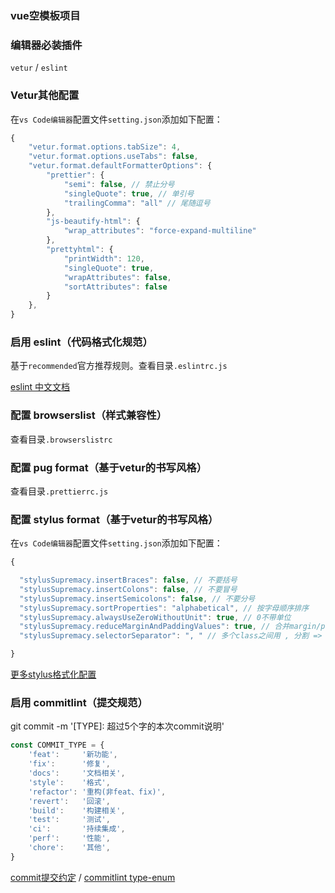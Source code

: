 ### vue空模板项目

### 编辑器必装插件
`vetur` / `eslint`

### Vetur其他配置
在`vs Code编辑器`配置文件`setting.json`添加如下配置：
```js
{
    "vetur.format.options.tabSize": 4,
    "vetur.format.options.useTabs": false,
    "vetur.format.defaultFormatterOptions": {
        "prettier": {
            "semi": false, // 禁止分号
            "singleQuote": true, // 单引号
            "trailingComma": "all" // 尾随逗号
        },
        "js-beautify-html": {
            "wrap_attributes": "force-expand-multiline"
        },
        "prettyhtml": {
            "printWidth": 120,
            "singleQuote": true,
            "wrapAttributes": false,
            "sortAttributes": false
        }
    },
}

```

### 启用 eslint（代码格式化规范）
基于`recommended`官方推荐规则。查看目录`.eslintrc.js`

[eslint 中文文档](https://eslint.bootcss.com/)
### 配置 browserslist（样式兼容性）
查看目录`.browserslistrc`
### 配置 pug format（基于vetur的书写风格）
查看目录`.prettierrc.js`
### 配置 stylus format（基于vetur的书写风格）
在`vs Code编辑器`配置文件`setting.json`添加如下配置：
```js
{

  "stylusSupremacy.insertBraces": false, // 不要括号
  "stylusSupremacy.insertColons": false, // 不要冒号
  "stylusSupremacy.insertSemicolons": false, // 不要分号
  "stylusSupremacy.sortProperties": "alphabetical", // 按字母顺序排序
  "stylusSupremacy.alwaysUseZeroWithoutUnit": true, // 0不带单位
  "stylusSupremacy.reduceMarginAndPaddingValues": true, // 合并margin/padding属性
  "stylusSupremacy.selectorSeparator": ", " // 多个class之间用 , 分割 => .a, #b

}
```
[更多stylus格式化配置](https://thisismanta.github.io/stylus-supremacy/#command-line)

### 启用 commitlint（提交规范）

git commit -m '[TYPE]: 超过5个字的本次commit说明'

```js
const COMMIT_TYPE = {
    'feat':     '新功能',
    'fix':      '修复',
    'docs':     '文档相关',
    'style':    '格式',
    'refactor': '重构(非feat、fix)',
    'revert':   '回滚',
    'build':    '构建相关',
    'test':     '测试',
    'ci':       '持续集成',
    'perf':     '性能',
    'chore':    '其他',
}
```

[commit提交约定](https://www.conventionalcommits.org/zh-hans/v1.0.0-beta.4/)  / [commitlint type-enum](https://commitlint.js.org/#/reference-rules?id=type-enum)